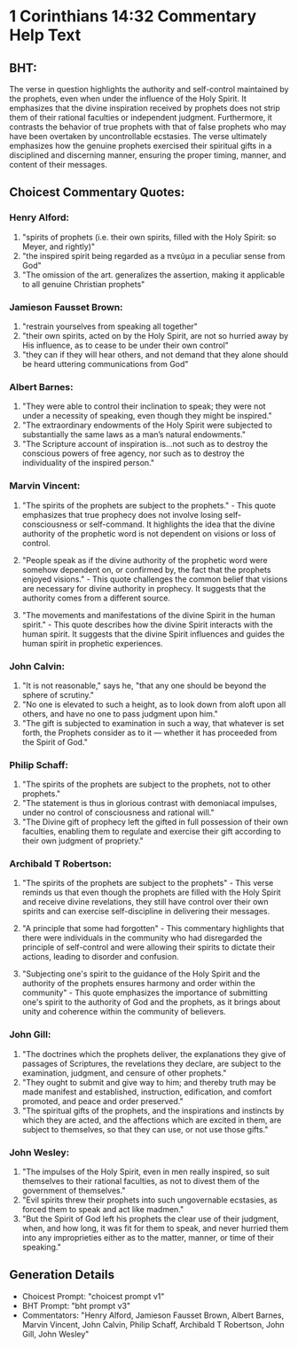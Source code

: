 # 1 Corinthians 14:32 Commentary Help Text

## BHT:
The verse in question highlights the authority and self-control maintained by the prophets, even when under the influence of the Holy Spirit. It emphasizes that the divine inspiration received by prophets does not strip them of their rational faculties or independent judgment. Furthermore, it contrasts the behavior of true prophets with that of false prophets who may have been overtaken by uncontrollable ecstasies. The verse ultimately emphasizes how the genuine prophets exercised their spiritual gifts in a disciplined and discerning manner, ensuring the proper timing, manner, and content of their messages.

## Choicest Commentary Quotes:
### Henry Alford:
1. "spirits of prophets (i.e. their own spirits, filled with the Holy Spirit: so Meyer, and rightly)"
2. "the inspired spirit being regarded as a πνεῦμα in a peculiar sense from God"
3. "The omission of the art. generalizes the assertion, making it applicable to all genuine Christian prophets"

### Jamieson Fausset Brown:
1. "restrain yourselves from speaking all together"
2. "their own spirits, acted on by the Holy Spirit, are not so hurried away by His influence, as to cease to be under their own control"
3. "they can if they will hear others, and not demand that they alone should be heard uttering communications from God"

### Albert Barnes:
1. "They were able to control their inclination to speak; they were not under a necessity of speaking, even though they might be inspired."
2. "The extraordinary endowments of the Holy Spirit were subjected to substantially the same laws as a man’s natural endowments."
3. "The Scripture account of inspiration is...not such as to destroy the conscious powers of free agency, nor such as to destroy the individuality of the inspired person."

### Marvin Vincent:
1. "The spirits of the prophets are subject to the prophets." - This quote emphasizes that true prophecy does not involve losing self-consciousness or self-command. It highlights the idea that the divine authority of the prophetic word is not dependent on visions or loss of control.

2. "People speak as if the divine authority of the prophetic word were somehow dependent on, or confirmed by, the fact that the prophets enjoyed visions." - This quote challenges the common belief that visions are necessary for divine authority in prophecy. It suggests that the authority comes from a different source.

3. "The movements and manifestations of the divine Spirit in the human spirit." - This quote describes how the divine Spirit interacts with the human spirit. It suggests that the divine Spirit influences and guides the human spirit in prophetic experiences.

### John Calvin:
1. "It is not reasonable," says he, "that any one should be beyond the sphere of scrutiny."
2. "No one is elevated to such a height, as to look down from aloft upon all others, and have no one to pass judgment upon him."
3. "The gift is subjected to examination in such a way, that whatever is set forth, the Prophets consider as to it — whether it has proceeded from the Spirit of God."

### Philip Schaff:
1. "The spirits of the prophets are subject to the prophets, not to other prophets." 
2. "The statement is thus in glorious contrast with demoniacal impulses, under no control of consciousness and rational will."
3. "The Divine gift of prophecy left the gifted in full possession of their own faculties, enabling them to regulate and exercise their gift according to their own judgment of propriety."

### Archibald T Robertson:
1. "The spirits of the prophets are subject to the prophets" - This verse reminds us that even though the prophets are filled with the Holy Spirit and receive divine revelations, they still have control over their own spirits and can exercise self-discipline in delivering their messages.

2. "A principle that some had forgotten" - This commentary highlights that there were individuals in the community who had disregarded the principle of self-control and were allowing their spirits to dictate their actions, leading to disorder and confusion.

3. "Subjecting one's spirit to the guidance of the Holy Spirit and the authority of the prophets ensures harmony and order within the community" - This quote emphasizes the importance of submitting one's spirit to the authority of God and the prophets, as it brings about unity and coherence within the community of believers.

### John Gill:
1. "The doctrines which the prophets deliver, the explanations they give of passages of Scriptures, the revelations they declare, are subject to the examination, judgment, and censure of other prophets."
2. "They ought to submit and give way to him; and thereby truth may be made manifest and established, instruction, edification, and comfort promoted, and peace and order preserved."
3. "The spiritual gifts of the prophets, and the inspirations and instincts by which they are acted, and the affections which are excited in them, are subject to themselves, so that they can use, or not use those gifts."

### John Wesley:
1. "The impulses of the Holy Spirit, even in men really inspired, so suit themselves to their rational faculties, as not to divest them of the government of themselves."
2. "Evil spirits threw their prophets into such ungovernable ecstasies, as forced them to speak and act like madmen."
3. "But the Spirit of God left his prophets the clear use of their judgment, when, and how long, it was fit for them to speak, and never hurried them into any improprieties either as to the matter, manner, or time of their speaking."


## Generation Details
- Choicest Prompt: "choicest prompt v1"
- BHT Prompt: "bht prompt v3"
- Commentators: "Henry Alford, Jamieson Fausset Brown, Albert Barnes, Marvin Vincent, John Calvin, Philip Schaff, Archibald T Robertson, John Gill, John Wesley"
